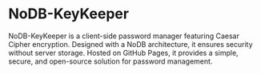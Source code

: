 # NoDB-KeyKeeper
 NoDB-KeyKeeper is a client-side password manager featuring Caesar Cipher encryption. Designed with a NoDB architecture, it ensures security without server storage. Hosted on GitHub Pages, it provides a simple, secure, and open-source solution for password management.
